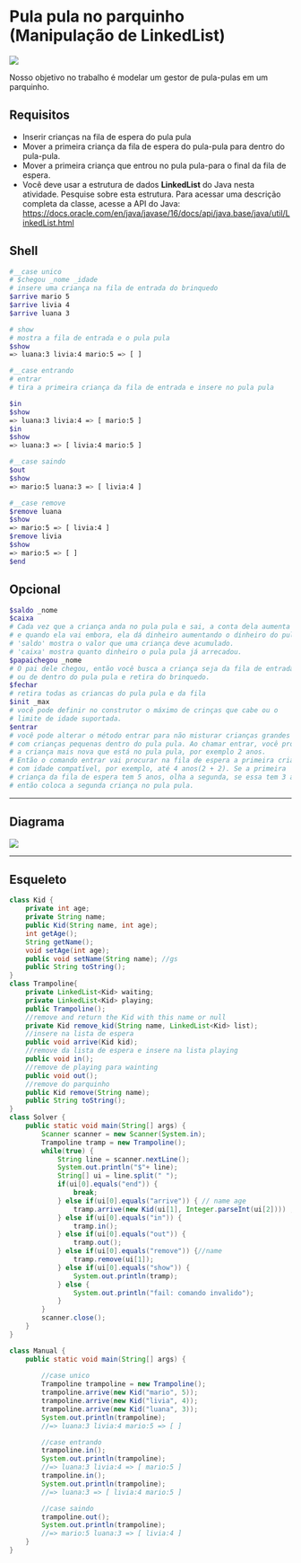 # Pula pula no parquinho (Manipulação de LinkedList)

![](figura.jpg)

Nosso objetivo no trabalho é modelar um gestor de pula-pulas em um parquinho.

## Requisitos
- Inserir crianças na fila de espera do pula pula
- Mover a primeira criança da fila de espera do pula-pula para dentro do pula-pula.
- Mover a primeira criança que entrou no pula pula-para o final da fila de espera.
- Você deve usar a estrutura de dados **LinkedList** do Java nesta atividade. Pesquise sobre esta estrutura. Para acessar uma descrição completa da classe, acesse a API do Java: https://docs.oracle.com/en/java/javase/16/docs/api/java.base/java/util/LinkedList.html


## Shell
```bash
#__case unico
# $chegou _nome _idade
# insere uma criança na fila de entrada do brinquedo
$arrive mario 5
$arrive livia 4
$arrive luana 3

# show
# mostra a fila de entrada e o pula pula
$show
=> luana:3 livia:4 mario:5 => [ ]

#__case entrando
# entrar
# tira a primeira criança da fila de entrada e insere no pula pula

$in
$show
=> luana:3 livia:4 => [ mario:5 ]
$in
$show
=> luana:3 => [ livia:4 mario:5 ]

#__case saindo
$out
$show
=> mario:5 luana:3 => [ livia:4 ]

#__case remove
$remove luana
$show
=> mario:5 => [ livia:4 ]
$remove livia
$show
=> mario:5 => [ ]
$end
```

## Opcional
```sh
$saldo _nome
$caixa
# Cada vez que a criança anda no pula pula e sai, a conta dela aumenta 
# e quando ela vai embora, ela dá dinheiro aumentando o dinheiro do pula pula.
# 'saldo' mostra o valor que uma criança deve acumulado.
# 'caixa' mostra quanto dinheiro o pula pula já arrecadou.
$papaichegou _nome
# O pai dele chegou, então você busca a criança seja da fila de entrada 
# ou de dentro do pula pula e retira do brinquedo.
$fechar
# retira todas as criancas do pula pula e da fila
$init _max
# você pode definir no construtor o máximo de crinças que cabe ou o 
# limite de idade suportada.
$entrar
# você pode alterar o método entrar para não misturar crianças grandes 
# com crianças pequenas dentro do pula pula. Ao chamar entrar, você procura 
# a criança mais nova que está no pula pula, por exemplo 2 anos. 
# Então o comando entrar vai procurar na fila de espera a primeira criança 
# com idade compatível, por exemplo, até 4 anos(2 + 2). Se a primeira 
# criança da fila de espera tem 5 anos, olha a segunda, se essa tem 3 anos, 
# então coloca a segunda criança no pula pula.
```


***
## Diagrama
![](diagrama.png)
***
## Esqueleto
<!--FILTER Solver.java java-->
```java
class Kid {
    private int age;
    private String name;
    public Kid(String name, int age);
    int getAge();
    String getName();
    void setAge(int age);
    public void setName(String name); //gs
    public String toString();
}
class Trampoline{
    private LinkedList<Kid> waiting;
    private LinkedList<Kid> playing;
    public Trampoline();
    //remove and return the Kid with this name or null
    private Kid remove_kid(String name, LinkedList<Kid> list);
    //insere na lista de espera
    public void arrive(Kid kid);
    //remove da lista de espera e insere na lista playing
    public void in();
    //remove de playing para wainting
    public void out();
    //remove do parquinho
    public Kid remove(String name);
    public String toString();
}
class Solver {
    public static void main(String[] args) {
        Scanner scanner = new Scanner(System.in);
        Trampoline tramp = new Trampoline();
        while(true) {
            String line = scanner.nextLine();
            System.out.println("$"+ line);
            String[] ui = line.split(" ");
            if(ui[0].equals("end")) {
                break;
            } else if(ui[0].equals("arrive")) { // name age
                tramp.arrive(new Kid(ui[1], Integer.parseInt(ui[2]))) ;
            } else if(ui[0].equals("in")) {
                tramp.in();
            } else if(ui[0].equals("out")) {
                tramp.out();
            } else if(ui[0].equals("remove")) {//name
                tramp.remove(ui[1]);
            } else if(ui[0].equals("show")) {
                System.out.println(tramp);
            } else {
                System.out.println("fail: comando invalido");
            }
        }
        scanner.close();
    }
}

class Manual {
    public static void main(String[] args) {
        
        //case unico
        Trampoline trampoline = new Trampoline();
        trampoline.arrive(new Kid("mario", 5));
        trampoline.arrive(new Kid("livia", 4));
        trampoline.arrive(new Kid("luana", 3));
        System.out.println(trampoline);
        //=> luana:3 livia:4 mario:5 => [ ]

        //case entrando
        trampoline.in();
        System.out.println(trampoline);
        //=> luana:3 livia:4 => [ mario:5 ]
        trampoline.in();
        System.out.println(trampoline);
        //=> luana:3 => [ livia:4 mario:5 ]

        //case saindo
        trampoline.out();
        System.out.println(trampoline);
        //=> mario:5 luana:3 => [ livia:4 ]
    }
}
```
<!--FILTER_END-->
